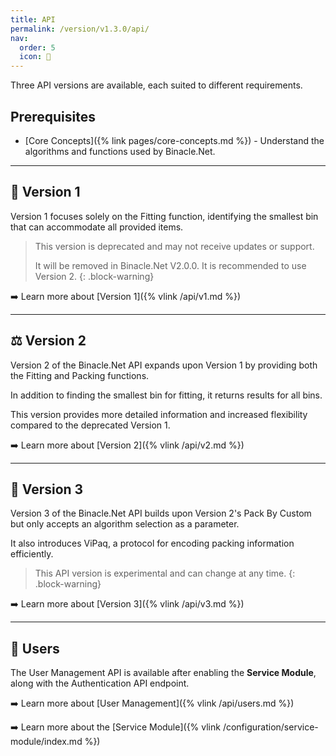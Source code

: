 ```yaml
---
title: API
permalink: /version/v1.3.0/api/
nav:
  order: 5
  icon: 📡
---
```


Three API versions are available, each suited to different requirements.

## Prerequisites

- [Core Concepts]({% link pages/core-concepts.md %}) - Understand the algorithms and functions used by Binacle.Net.

---

## 🚨 Version 1
Version 1 focuses solely on the Fitting function, identifying the smallest bin that can accommodate all provided items.

> This version is deprecated and may not receive updates or support.
> 
> It will be removed in Binacle.Net V2.0.0.
> It is recommended to use Version 2.
{: .block-warning}

➡️ Learn more about [Version 1]({% vlink /api/v1.md %})

---

## ⚖️ Version 2
Version 2 of the Binacle.Net API expands upon Version 1 by providing both the Fitting and Packing functions. 

In addition to finding the smallest bin for fitting, it returns results for all bins. 

This version provides more detailed information and increased flexibility compared to the deprecated Version 1.

➡️ Learn more about [Version 2]({% vlink /api/v2.md %})

---

## 🧪 Version 3 
Version 3 of the Binacle.Net API builds upon Version 2's Pack By Custom but only accepts an algorithm selection as a parameter. 

It also introduces ViPaq, a protocol for encoding packing information efficiently.

> This API version is experimental and can change at any time.
{: .block-warning}

➡️ Learn more about [Version 3]({% vlink /api/v3.md %})

---

## 👥 Users
The User Management API is available after enabling the **Service Module**, along with the Authentication API endpoint.

➡️ Learn more about [User Management]({% vlink /api/users.md %})

➡️ Learn more about the [Service Module]({% vlink /configuration/service-module/index.md %})

